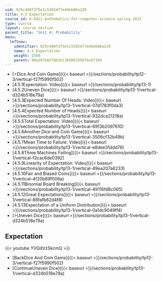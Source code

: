 ```yaml
---
uid: 025c498f3f5e1c53924f7e40eb06a220
title: 4.5 Expectation
course_id: 6-042j-mathematics-for-computer-science-spring-2015
type: course
layout: course_section
parent_title: 'Unit 4: Probability'
menu:
  leftnav:
    identifier: 025c498f3f5e1c53924f7e40eb06a220
    name: 4.5 Expectation
    weight: 2560
    parent: 90a207e82f8b3b1369067b58f9c6f169
---
```


*   [<Dice And Coin Game]({{< baseurl >}}/sections/probability/tp12-3/vertical-f27f5990f502)
*   [4.5.1Expectation: Video]({{< baseurl >}}/sections/probability/tp13-1)
*   [4.5.2Uneven Dice]({{< baseurl >}}/sections/probability/tp13-1/vertical-d324b518e79a)
*   [4.5.3Expected Number Of Heads: Video]({{< baseurl >}}/sections/probability/tp13-1/vertical-07d1783f0da3)
*   [4.5.4Expected Number of Heads]({{< baseurl >}}/sections/probability/tp13-1/vertical-932dca21218a)
*   [4.5.5Total Expectation: Video]({{< baseurl >}}/sections/probability/tp13-1/vertical-6913b2097610)
*   [4.5.6Another Dice and Coin Game]({{< baseurl >}}/sections/probability/tp13-1/vertical-3506cf32b49b)
*   [4.5.7Mean Time to Failure: Video]({{< baseurl >}}/sections/probability/tp13-1/vertical-e8dee31ddd76)
*   [4.5.8Three Machines Failing]({{< baseurl >}}/sections/probability/tp13-1/vertical-f2cac6de0392)
*   [4.5.9Linearity of Expectation: Video]({{< baseurl >}}/sections/probability/tp13-1/vertical-49ea207a6233)
*   [4.5.10Fair and Biased Coins]({{< baseurl >}}/sections/probability/tp13-1/vertical-4f20b89f006a)
*   [4.5.11Binomial Board Breaking]({{< baseurl >}}/sections/probability/tp13-1/vertical-49116fd8c065)
*   [4.5.12Great Expectations]({{< baseurl >}}/sections/probability/tp13-1/vertical-88fafb62d4f8)
*   [4.5.13Expectation of a Uniform Distribution]({{< baseurl >}}/sections/probability/tp13-1/vertical-0a1dc9049ff4)
*   [\>Uneven Dice]({{< baseurl >}}/sections/probability/tp13-1/vertical-d324b518e79a)

Expectation
-----------

{{< youtube YVQdVzSkcmQ >}}

*   [BackDice And Coin Game]({{< baseurl >}}/sections/probability/tp12-3/vertical-f27f5990f502)
*   [ContinueUneven Dice]({{< baseurl >}}/sections/probability/tp13-1/vertical-d324b518e79a)
